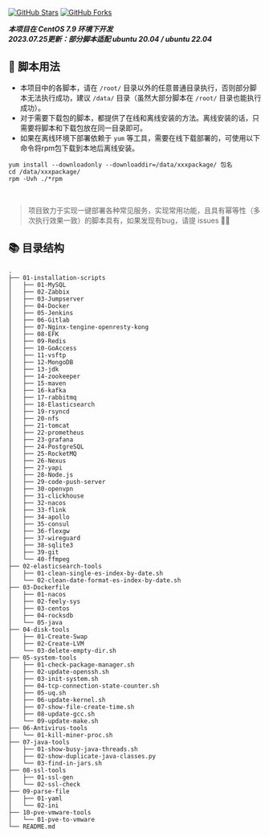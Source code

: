 [![GitHub Stars](https://img.shields.io/github/stars/zhegeshijiehuiyouai/RoadToDevOps)](https://github.com/zhegeshijiehuiyouai/RoadToDevOps/stargazers)
[![GitHub Forks](https://img.shields.io/github/forks/zhegeshijiehuiyouai/RoadToDevOps)](https://github.com/zhegeshijiehuiyouai/RoadToDevOps/fork)

***本项目在 CentOS 7.9 环境下开发***  
***2023.07.25更新：部分脚本适配 ubuntu 20.04 / ubuntu 22.04***  

## 🔧 脚本用法
- 本项目中的各脚本，请在 `/root/` 目录以外的任意普通目录执行，否则部分脚本无法执行成功，建议 `/data/` 目录（虽然大部分脚本在 `/root/` 目录也能执行成功）。  
- 对于需要下载包的脚本，都提供了在线和离线安装的方法。离线安装的话，只需要将脚本和下载包放在同一目录即可。  
- 如果在离线环境下部署依赖于 `yum` 等工具，需要在线下载部署的，可使用以下命令将rpm包下载到本地后离线安装。  
```shell
yum install --downloadonly --downloaddir=/data/xxxpackage/ 包名  
cd /data/xxxpackage/
rpm -Uvh ./*rpm
```
</br>

> 项目致力于实现一键部署各种常见服务，实现常用功能，且具有幂等性（多次执行效果一致）的脚本具有，如果发现有bug，请提 issues 🙋‍♂️

## 📚 目录结构
```shell
.
├── 01-installation-scripts
│   ├── 01-MySQL
│   ├── 02-Zabbix
│   ├── 03-Jumpserver
│   ├── 04-Docker
│   ├── 05-Jenkins
│   ├── 06-Gitlab
│   ├── 07-Nginx-tengine-openresty-kong
│   ├── 08-EFK
│   ├── 09-Redis
│   ├── 10-GoAccess
│   ├── 11-vsftp
│   ├── 12-MongoDB
│   ├── 13-jdk
│   ├── 14-zookeeper
│   ├── 15-maven
│   ├── 16-kafka
│   ├── 17-rabbitmq
│   ├── 18-Elasticsearch
│   ├── 19-rsyncd
│   ├── 20-nfs
│   ├── 21-tomcat
│   ├── 22-prometheus
│   ├── 23-grafana
│   ├── 24-PostgreSQL
│   ├── 25-RocketMQ
│   ├── 26-Nexus
│   ├── 27-yapi
│   ├── 28-Node.js
│   ├── 29-code-push-server
│   ├── 30-openvpn
│   ├── 31-clickhouse
│   ├── 32-nacos
│   ├── 33-flink
│   ├── 34-apollo
│   ├── 35-consul
│   ├── 36-flexgw
│   ├── 37-wireguard
│   ├── 38-sqlite3
│   ├── 39-git
│   └── 40-ffmpeg
├── 02-elasticsearch-tools
│   ├── 01-clean-single-es-index-by-date.sh
│   └── 02-clean-date-format-es-index-by-date.sh
├── 03-Dockerfile
│   ├── 01-nacos
│   ├── 02-feely-sys
│   ├── 03-centos
│   ├── 04-rocksdb
│   └── 05-java
├── 04-disk-tools
│   ├── 01-Create-Swap
│   ├── 02-Create-LVM
│   └── 03-delete-empty-dir.sh
├── 05-system-tools
│   ├── 01-check-package-manager.sh
│   ├── 02-update-openssh.sh
│   ├── 03-init-system.sh
│   ├── 04-tcp-connection-state-counter.sh
│   ├── 05-uq.sh
│   ├── 06-update-kernel.sh
│   ├── 07-show-file-create-time.sh
│   ├── 08-update-gcc.sh
│   └── 09-update-make.sh
├── 06-Antivirus-tools
│   └── 01-kill-miner-proc.sh
├── 07-java-tools
│   ├── 01-show-busy-java-threads.sh
│   ├── 02-show-duplicate-java-classes.py
│   └── 03-find-in-jars.sh
├── 08-ssl-tools
│   ├── 01-ssl-gen
│   └── 02-ssl-check
├── 09-parse-file
│   ├── 01-yaml
│   └── 02-ini
├── 10-pve-vmware-tools
│   └── 01-pve-to-vmware
└── README.md

```
